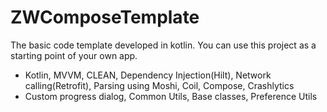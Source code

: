 # ZWComposeTemplate

The basic code template developed in kotlin. You can use this project as a starting point of your own app.

- Kotlin, MVVM, CLEAN, Dependency Injection(Hilt), Network calling(Retrofit), Parsing using Moshi, Coil, Compose, Crashlytics 
- Custom progress dialog, Common Utils, Base classes, Preference Utils